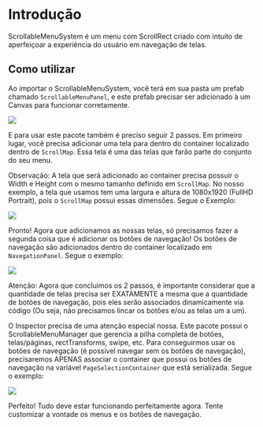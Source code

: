 # Introdução

ScrollableMenuSystem é um menu com ScrollRect criado com intuito de aperfeiçoar a experiência do usuário em navegação de telas. 

## Como utilizar
Ao importar o ScrollableMenuSystem, você terá em sua pasta um prefab chamado `ScrollableMenuPanel`, e este prefab precisar ser adicionado à um Canvas para funcionar corretamente. 

![](https://ibb.co/tL5CFHb)

E para usar este pacote também é preciso seguir 2 passos. Em primeiro lugar, você precisa adicionar uma tela para dentro do container localizado dentro de `ScrollMap`. Essa tela é uma das telas que farão parte do conjunto do seu menu.

Observação: A tela que será adicionado ao container precisa possuir o Width e Height com o mesmo tamanho definido em `ScrollMap`. No nosso exemplo, a tela que usamos tem uma largura e altura de 1080x1920 (FullHD Portrait), pois o `ScrollMap` possui essas dimensões. Segue o Exemplo:

![](https://ibb.co/M2tMsS6)

Pronto! Agora que adicionamos as nossas telas, só precisamos fazer a segunda coisa que é adicionar os botões de navegação!
Os botões de navegação são adicionados dentro do container localizado em `NavegationPanel`. Segue o exemplo:

![](https://ibb.co/1mNdf9h)

Atenção: Agora que concluimos os 2 passos, é importante considerar que a quantidade de telas precisa ser EXATAMENTE a mesma que a quantidade de botões de navegação, pois eles serão associados dinamicamente via código (Ou seja, não precisamos lincar os botões e/ou as telas um a um).

O Inspector precisa de uma atenção especial nossa. Este pacote possui o ScrollableMenuManager que gerencia a pilha completa de botões, telas/páginas, rectTransforms, swipe, etc. Para conseguirmos usar os botões de navegação (é possível navegar sem os botões de navegação), precisaremos APENAS associar o container que possui os botões de navegação na variável `PageSelectionContainer` que está serializada. Segue o exemplo:

![](https://ibb.co/QJX3YWV)


Perfeito! Tudo deve estar funcionando perfeitamente agora. Tente customizar a vontade os menus e os botões de navegação.